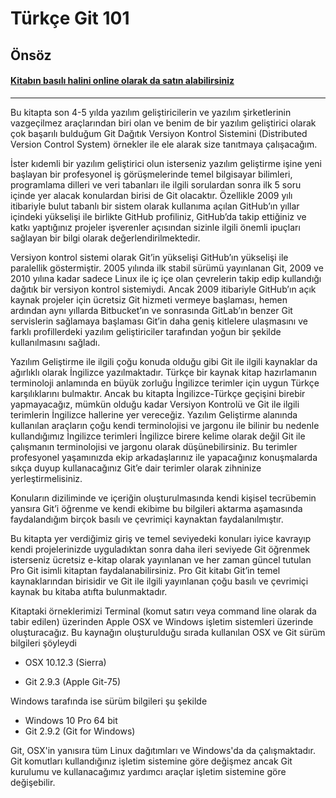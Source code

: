 # Türkçe Git 101

## Önsöz

#### [**Kitabın basılı halini online olarak da satın alabilirsiniz**](https://www.dikeyeksen.com/products/git-ile-versiyon-kontrolu)

---

Bu kitapta son 4-5 yılda yazılım geliştiricilerin ve yazılım şirketlerinin vazgeçilmez araçlarından biri olan ve benim de bir yazılım geliştirici olarak çok başarılı bulduğum Git Dağıtık Versiyon Kontrol Sistemini \(Distributed Version Control System\) örnekler ile ele alarak size tanıtmaya çalışacağım.

İster kıdemli bir yazılım geliştirici olun isterseniz yazılım geliştirme işine yeni başlayan bir profesyonel iş görüşmelerinde temel bilgisayar bilimleri, programlama dilleri ve veri tabanları ile ilgili sorulardan sonra ilk 5 soru içinde yer alacak konulardan birisi de Git olacaktır. Özellikle 2009 yılı itibariyle bulut tabanlı bir sistem olarak kullanıma açılan GitHub’ın yıllar içindeki yükselişi ile birlikte GitHub profiliniz, GitHub’da takip ettiğiniz ve katkı yaptığınız projeler işverenler açısından sizinle ilgili önemli ipuçları sağlayan bir bilgi olarak değerlendirilmektedir.

Versiyon kontrol sistemi olarak Git’in yükselişi GitHub’ın yükselişi ile paralellik göstermiştir. 2005 yılında ilk stabil sürümü yayınlanan Git, 2009 ve 2010 yılına kadar sadece Linux ile iç içe olan çevrelerin takip edip kullandığı dağıtık bir versiyon kontrol sistemiydi. Ancak 2009 itibariyle GitHub’ın açık kaynak projeler için ücretsiz Git hizmeti vermeye başlaması, hemen ardından aynı yıllarda Bitbucket’ın ve sonrasında GitLab’ın benzer Git servislerin sağlamaya başlaması Git’in daha geniş kitlelere ulaşmasını ve farklı profillerdeki yazılım geliştiriciler tarafından yoğun bir şekilde kullanılmasını sağladı.

Yazılım Geliştirme ile ilgili çoğu konuda olduğu gibi Git ile ilgili kaynaklar da ağırlıklı olarak İngilizce yazılmaktadır. Türkçe bir kaynak kitap hazırlamanın terminoloji anlamında en büyük zorluğu İngilizce terimler için uygun Türkçe karşılıklarını bulmaktır. Ancak bu kitapta İngilizce-Türkçe geçişini birebir yapmayacağız, mümkün olduğu kadar Versiyon Kontrolü ve Git ile ilgili terimlerin İngilizce hallerine yer vereceğiz. Yazılım Geliştirme alanında kullanılan araçların çoğu kendi terminolojisi ve jargonu ile bilinir bu nedenle kullandığımız İngilizce terimleri İngilizce birere kelime olarak değil Git ile çalışmanın terminolojisi ve jargonu olarak düşünebilirsiniz. Bu terimler profesyonel yaşamınızda ekip arkadaşlarınız ile yapacağınız konuşmalarda sıkça duyup kullanacağınız Git’e dair terimler olarak zihninize yerleştirmelisiniz.

Konuların diziliminde ve içeriğin oluşturulmasında kendi kişisel tecrübemin yansıra Git’i öğrenme ve kendi ekibime bu bilgileri aktarma aşamasında faydalandığım birçok basılı ve çevrimiçi kaynaktan faydalanılmıştır.

Bu kitapta yer verdiğimiz giriş ve temel seviyedeki konuları iyice kavrayıp kendi projelerinizde uyguladıktan sonra daha ileri seviyede Git öğrenmek isterseniz ücretsiz e-kitap olarak yayınlanan ve her zaman güncel tutulan Pro Git isimli kitaptan faydalanabilirsiniz. Pro Git kitabı Git’in temel kaynaklarından birisidir ve Git ile ilgili yayınlanan çoğu basılı ve çevrimiçi kaynak bu kitaba atıfta bulunmaktadır.

Kitaptaki örneklerimizi Terminal \(komut satırı veya command line olarak da tabir edilen\) üzerinden Apple OSX ve Windows işletim sistemleri üzerinde oluşturacağız. Bu kaynağın oluşturulduğu sırada kullanılan OSX ve Git sürüm bilgileri şöyleydi

* OSX 10.12.3 \(Sierra\)

* Git  2.9.3 \(Apple Git-75\)

Windows tarafında ise sürüm bilgileri şu şekilde

* Windows 10 Pro 64 bit
* Git 2.9.2 \(Git for Windows\)

Git, OSX'in yanısıra tüm Linux dağıtımları ve Windows'da da çalışmaktadır. Git komutları kullandığınız işletim sistemine göre değişmez ancak Git kurulumu ve kullanacağımız yardımcı araçlar işletim sistemine göre değişebilir.

